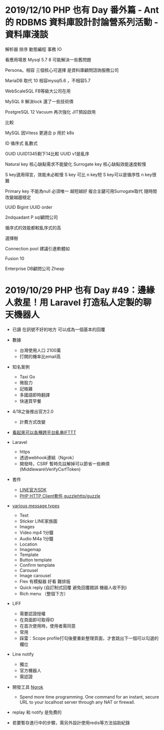 # 2019/12/10 PHP 也有 Day 番外篇 - Ant 的 RDBMS 資料庫設計討論營系列活動 - 資料庫淺談
解析器 排序 動態編程 事務 IO

看應用場景
Mysql 5.7 8 可能解決一些舊問題

Persona。相容
三個核心可選擇
是資料庫顧問諮詢服務公司

MariaDB 取代
10 相容mysql5.6 ，不相容5.7

WebScaleSQL
FB等級大公司在用

MySQL 8
解決lock
還了一些技術債


PostgreSQL 12
Vacuum 再次強化
JIT預設啟用


比較

MySQL 因Vitess 更適合 p 用於 k8s

ID
循序式 亂數式

GUID 
UUID1345剩下14比較
UUID v1是亂序



Natural key  核心缺點需求不能變化
Surrogate key 核心缺點效能速度較慢

S key選用得宜，效能未必較慢
S key 可比 n key短
S key可以是循序性 n key很難

Primary key
不能為null 必須唯一
越短越好 複合主鍵可用Surrogate取代
隨時間改變越趨穩定

UUID
Bigint
UUID order

2ndquadant
P sql顧問公司

循序式的效能都較亂序式的高


選擇樹

Connection pool
建議引進軟體如

Fusion 10


Enterprise DB顧問公司
Zheap



# 2019/10/29 PHP 也有 Day #49：邊緣人救星！用 Laravel 打造私人定製的聊天機器人
- 已讀 在訊號不好的地方 可以成為一個基本的回覆

- 數據
    - 台灣使用人口 2100萬
    - 打開的機率比email高

- 知名案例
    - Taxi Go
    - 微股力
    - 記帳雞
    - 多國語即時翻譯
    - 快速買早餐

- 4/18之後推出官方2.0
    - 計費方式改變

- [看起來可以各種跨平台亂串IFTTT](https://ifttt.com/)

- Laravel
    - https
    - 透過webhook連結（Ngrok）
    - 開發時，CSRF 暫時先註解掉可以節省一些麻煩(Middleware\VerifyCsrfToken)

- 套件
    - [LINE官方SDK](https://packagist.org/packages/linecorp/line-bot-sdk)
    - [PHP HTTP Client套件 guzzlehttp/guzzle](https://packagist.org/packages/guzzlehttp/guzzle)

- [various message types](https://developers.line.biz/en/docs/messaging-api/overview/)
    - Text
    - Sticker LINE家族圖
    - Images 
    - Video mp4 1分鐘
    - Audio M4a 1分鐘
    - Location
    - Imagemap
    - Template
    - Button template
    - Confirm template
    - Carousel
    - Image carousel
    - Flex 有模擬器 好看 難排版
    - Quick reply (自訂制式回覆 避免回覆錯誤 機器人收不到)
    - Rich menu （整個下方）

- LIFF
    - 需要認證授權
    - 在頁面即可取得ID
    - 在首次使用時，使用者需同意
    - 常用
    - 踩雷：Scope profile打勾後要重新整理頁面，才會跳出下一個可以勾選的欄位

- Line notify
    - 獨立
    - 官方機器人
    - 需認證

- 開發工具 [Ngrok](https://ngrok.com/)
    - Spend more time programming. One command for an instant, secure URL to your localhost server through any NAT or firewall.

- replay 和 notify 是免費的
- 若要暫存進行中的步驟，需另外設計使用redis等方法協助紀錄

